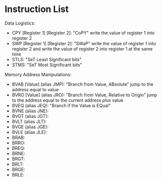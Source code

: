 # Instruction List

Data Logistics:
- CPY [Register 1] [Register 2]: "CoPY" write the value of register 1 into register 2
- SWP [Register 1] [Register 2]: "SWaP" write the value of register 1 into register 2 and write the value of register 2 into register 1 at the same time
- STLS: "SeT Least Significant bits"
- STMS: "SeT Most Significant bits"

Memory Address Manipulations:
- BVAB [Value] (alias JMP): "Branch from Value, ABsolute" jump to the address equal to value
- BVRO [Value] (alias JRO): "Branch from Value, Relative to Origin" jump to the address equal to the current address plus value
- BVEQ (alias JEQ): "Branch if the Value is EQual"
- BVNE (alias JNE):
- BVGT (alias JGT):
- BVLT (alias JLT):
- BVGE (alias JGE):
- BVLE (alias JLE):
- BRAB:
- BRRO:
- BREQ:
- BRNE:
- BRGT:
- BRLT:
- BRGE:
- BRLE:
